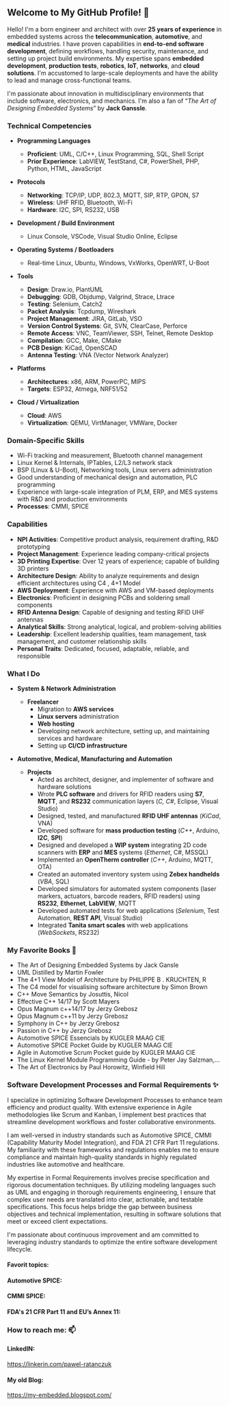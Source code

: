 
## Welcome to My GitHub Profile! 👋

Hello! I'm a born engineer and architect with over **25 years of experience** in embedded systems across the **telecommunication**, **automotive**, and **medical** industries. I have proven capabilities in **end-to-end software development**, defining workflows, handling security, maintenance, and setting up project build environments. My expertise spans **embedded development**, **production tests**, **robotics**, **IoT**, **networks**, and **cloud solutions**. I'm accustomed to large-scale deployments and have the ability to lead and manage cross-functional teams.

I'm passionate about innovation in multidisciplinary environments that include software, electronics, and mechanics. I'm also a fan of “_The Art of Designing Embedded Systems_” by **Jack Ganssle**.

### Technical Competencies

-   **Programming Languages**
    
    -   **Proficient**: UML, C/C++, Linux Programming, SQL, Shell Script
    -   **Prior Experience**: LabVIEW, TestStand, C#, PowerShell, PHP, Python, HTML, JavaScript
-   **Protocols**
    
    -   **Networking**: TCP/IP, UDP, 802.3, MQTT, SIP, RTP, GPON, S7
    -   **Wireless**: UHF RFID, Bluetooth, Wi-Fi
    -   **Hardware**: I2C, SPI, RS232, USB
-   **Development / Build Environment**
    
    -   Linux Console, VSCode, Visual Studio Online, Eclipse
-   **Operating Systems / Bootloaders**
    
    -   Real-time Linux, Ubuntu, Windows, VxWorks, OpenWRT, U-Boot
-   **Tools**
    
    -   **Design**: Draw.io, PlantUML
    -   **Debugging**: GDB, Objdump, Valgrind, Strace, Ltrace
    -   **Testing**: Selenium, Catch2
    -   **Packet Analysis**: Tcpdump, Wireshark
    -   **Project Management**: JIRA, GitLab, VSO
    -   **Version Control Systems**: Git, SVN, ClearCase, Perforce
    -   **Remote Access**: VNC, TeamViewer, SSH, Telnet, Remote Desktop
    -   **Compilation**: GCC, Make, CMake
    -   **PCB Design**: KiCad, OpenSCAD
    -   **Antenna Testing**: VNA (Vector Network Analyzer)
-   **Platforms**
    
    -   **Architectures**: x86, ARM, PowerPC, MIPS
    -   **Targets**: ESP32, Atmega, NRF51/52
-   **Cloud / Virtualization**
    
    -   **Cloud**: AWS
    -   **Virtualization**: QEMU, VirtManager, VMWare, Docker

### Domain-Specific Skills

-   Wi-Fi tracking and measurement, Bluetooth channel management
-   Linux Kernel & Internals, IPTables, L2/L3 network stack
-   BSP (Linux & U-Boot), Networking tools, Linux servers administration
-   Good understanding of mechanical design and automation, PLC programming
-   Experience with large-scale integration of PLM, ERP, and MES systems with R&D and production environments
-   **Processes**: CMMI, SPICE

### Capabilities

-   **NPI Activities**: Competitive product analysis, requirement drafting, R&D prototyping
-   **Project Management**: Experience leading company-critical projects
-   **3D Printing Expertise**: Over 12 years of experience; capable of building 3D printers
-   **Architecture Design**: Ability to analyze requirements and design efficient architectures using C4 , 4+1 Model
-   **AWS Deployment**: Experience with AWS and VM-based deployments
-   **Electronics**: Proficient in designing PCBs and soldering small components
-   **RFID Antenna Design**: Capable of designing and testing RFID UHF antennas
-   **Analytical Skills**: Strong analytical, logical, and problem-solving abilities
-   **Leadership**: Excellent leadership qualities, team management, task management, and customer relationship skills
-   **Personal Traits**: Dedicated, focused, adaptable, reliable, and responsible

### What I Do

-   **System & Network Administration**
    
    -   **Freelancer**
        -   Migration to **AWS services**
        -   **Linux servers** administration
        -   **Web hosting**
        -   Developing network architecture, setting up, and maintaining services and hardware
        -   Setting up **CI/CD infrastructure**
-   **Automotive, Medical, Manufacturing and Automation**
    
    -   **Projects** 
        -   Acted as architect, designer, and implementer of software and hardware solutions
        -   Wrote **PLC software** and drivers for RFID readers using **S7**, **MQTT**, and **RS232** communication layers (_C, C#_, Eclipse, Visual Studio)
        -   Designed, tested, and manufactured **RFID UHF antennas** (_KiCad_, VNA)
        -   Developed software for **mass production testing** (_C++_, Arduino, **I2C**, **SPI**)
        -   Designed and developed a **WIP system** integrating 2D code scanners with **ERP** and **MES** systems (_Ethernet_, C#, MSSQL)
        -   Implemented an **OpenTherm controller** (_C++_, Arduino, MQTT, OTA)
        -   Created an automated inventory system using **Zebex handhelds** (_VBA_, SQL)
        -   Developed simulators for automated system components (laser markers, actuators, barcode readers, RFID readers) using **RS232**, **Ethernet**, **LabVIEW**, MQTT
        -   Developed automated tests for web applications (_Selenium_, Test Automation, **REST API**, Visual Studio)
        -   Integrated **Tanita smart scales** with web applications (_WebSockets_, RS232)

### My Favorite Books 🌱
- The Art of Designing Embedded Systems by Jack Gansle
- UML Distilled by Martin Fowler
- The 4+1 View Model of Architecture by PHILIPPE B . KRUCHTEN, R
- The C4 model for visualising software architecture by Simon Brown
- C++ Move Semantics by Josuttis, Nicol
- Effective C++ 14/17 by Scott Mayers
- Opus Magnum c++14/17 by Jerzy Grebosz
- Opus Magnum c++11 by Jerzy Grebosz
- Symphony in C++ by Jerzy Grebosz
- Passion in C++ by Jerzy Grebosz
- Automotive SPICE Essencials by KUGLER MAAG CIE
- Automotive SPICE Pocket Guide by KUGLER MAAG CIE
- Agile in Automotive Scrum Pocket guide by KUGLER MAAG CIE
- The Linux Kernel Module Programming Guide - by Peter Jay Salzman,...
- The Art of Electronics by Paul Horowitz, Winfield Hill

### Software Development Processes and Formal Requirements ✨
I specialize in optimizing Software Development Processes to enhance team efficiency and product quality. With extensive experience in Agile methodologies like Scrum and Kanban, I implement best practices that streamline development workflows and foster collaborative environments.

I am well-versed in industry standards such as Automotive SPICE, CMMI (Capability Maturity Model Integration), and FDA 21 CFR Part 11 regulations. My familiarity with these frameworks and regulations enables me to ensure compliance and maintain high-quality standards in highly regulated industries like automotive and healthcare.

My expertise in Formal Requirements involves precise specification and rigorous documentation techniques. By utilizing modeling languages such as UML and engaging in thorough requirements engineering, I ensure that complex user needs are translated into clear, actionable, and testable specifications. This focus helps bridge the gap between business objectives and technical implementation, resulting in software solutions that meet or exceed client expectations.

I'm passionate about continuous improvement and am committed to leveraging industry standards to optimize the entire software development lifecycle.
#### Favorit topics:
#### Automotive SPICE:
#### CMMI SPICE:
#### FDA's 21 CFR Part 11 and EU’s Annex 11:

### How to reach me: 📫 
#### LinkedIN:
https://linkerin.com/pawel-ratanczuk

#### My old Blog:
https://my-embedded.blogspot.com/



<!--
**pratanczuk/pratanczuk** is a ✨ _special_ ✨ repository because its `README.md` (this file) appears on your GitHub profile.

Here are some ideas to get you started:

- 🔭 I’m currently working on ...
- 🌱 I’m currently learning ...
- 👯 I’m looking to collaborate on ...
- 🤔 I’m looking for help with ...
- 💬 Ask me about ...
- 📫 How to reach me: ...
- 😄 Pronouns: ...
- ⚡ Fun fact: ...
-->
